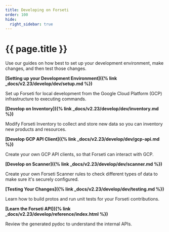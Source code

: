 ```yaml
---
title: Developing on Forseti
order: 100
hide:
  right_sidebar: true
---
```


# {{ page.title }}

Use our guides on how best to set up your development environment, make changes,
and then test those changes.

**[Setting up your Development Environment]({% link _docs/v2.23/develop/dev/setup.md %})**

Set up Forseti for local development from the Google Cloud Platform (GCP)
infrastructure to executing commands.

**[Develop on Inventory]({% link _docs/v2.23/develop/dev/inventory.md %})**

Modify Forseti Inventory to collect and store new data so you can inventory
new products and resources.

**[Develop GCP API Client]({% link _docs/v2.23/develop/dev/gcp-api.md %})**

Create your own GCP API clients, so that Forseti can interact with GCP.

**[Develop on Scanner]({% link _docs/v2.23/develop/dev/scanner.md %})**

Create your own Forseti Scanner rules to check different types of data to
make sure it's securely configured.

**[Testing Your Changes]({% link _docs/v2.23/develop/dev/testing.md %})**

Learn how to build protos and run unit tests for your Forseti contributions.

**[Learn the Forseti API]({% link _docs/v2.23/develop/reference/index.html %})**

Review the generated pydoc to understand the internal APIs.
